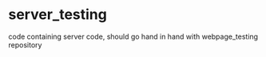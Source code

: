 # server_testing
code containing server code, should go hand in hand with webpage_testing repository
